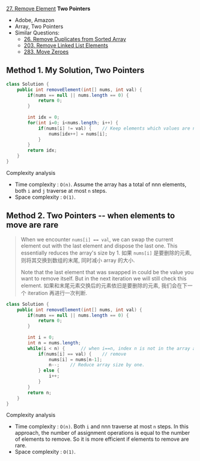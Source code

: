 [27. Remove Element](https://leetcode.com/problems/remove-element/)     **Two Pointers**

* Adobe, Amazon
* Array, Two Pointers
* Similar Questions:
    * [26. Remove Duplicates from Sorted Array](https://leetcode.com/problems/remove-duplicates-from-sorted-array/)
    * [203. Remove Linked List Elements](https://leetcode.com/problems/remove-linked-list-elements/)
    * [283. Move Zeroes](https://leetcode.com/problems/move-zeroes/)
    
    
## Method 1. My Solution, Two Pointers
```java
class Solution {
    public int removeElement(int[] nums, int val) {
        if(nums == null || nums.length == 0) {
            return 0;
        }
        
        int idx = 0;
        for(int i=0; i<nums.length; i++) {
            if(nums[i] != val) {    // Keep elements which values are not val.
                nums[idx++] = nums[i];
            }
        }
        return idx;
    }
}
```
 
Complexity analysis
* Time complexity : `O(n)`. Assume the array has a total of nnn elements, both `i` and `j` traverse at most `n` steps.
* Space complexity : `O(1)`.    


## Method 2. Two Pointers -- when elements to move are rare
> When we encounter `nums[i] == val`, we can swap the current element out with the last element and dispose the last one. This essentially reduces the array's size by 1.
> 如果 `nums[i]` 是要删除的元素, 则将其交换到数组的末尾, 同时减小 array 的大小.
>
> Note that the last element that was swapped in could be the value you want to remove itself. But in the next iteration we will still check this element.
> 如果和末尾元素交换后的元素依旧是要删除的元素, 我们会在下一个 iteration 再进行一次判断.

```java
class Solution {
    public int removeElement(int[] nums, int val) {
        if(nums == null || nums.length == 0) {
            return 0;
        }
        
        int i = 0;
        int n = nums.length;
        while(i < n) {      // when i==n, index n is not in the array any more. or [i, n), inclusing i but without n
            if(nums[i] == val) {    // remove
                nums[i] = nums[n-1];
                n--;    // Reduce array size by one.
            } else {
                i++;
            }
        }
        return n;
    }
}
```

Complexity analysis
* Time complexity : `O(n)`. Both `i` and nnn traverse at most `n` steps. In this approach, the number of assignment operations is equal to the number of elements to remove. So it is more efficient if elements to remove are rare.
* Space complexity : `O(1)`.
